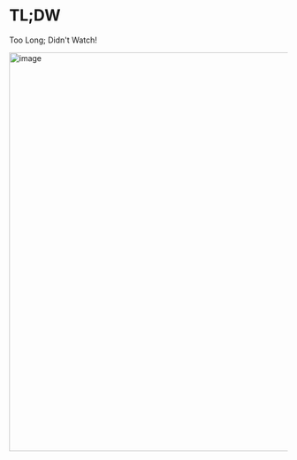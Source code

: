 # TL;DW

Too Long; Didn't Watch!

<img width="720" alt="image" src="https://github.com/user-attachments/assets/b9209b0b-f856-4937-9238-bdbce7486dff" />
